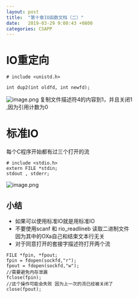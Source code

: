 ```yaml
---
layout: post
title:  "第十章IO函数文档（二）"
date:   2019-03-29 9:00:43 +0800
categories: CSAPP
---
```


# IO重定向

```
# include <unistd.h>

int dup2(int oldfd, int newfd);
```
![image.png](https://upload-images.jianshu.io/upload_images/4714178-20305f75300649f8.png?imageMogr2/auto-orient/strip%7CimageView2/2/w/1240)
复制文件描述符4的内容到1，并且关闭1<br>,因为引用计数为0

# 标准IO
每个C程序开始都有过三个打开的流<br>
```
# include <stdio.h>
extern FILE *stdin;
stdout , stderr;

```
![image.png](https://upload-images.jianshu.io/upload_images/4714178-9fe89cf1957c124b.png?imageMogr2/auto-orient/strip%7CimageView2/2/w/1240)

## 小结
- 如果可以使用标准IO就是用标准IO
- 不要使用scanf 和 rio_readlineb 读取二进制文件<br>
因为其中的OXa自己和结束文本行无关
-  对于同意打开的套接字描述符打开两个流
```
FILE *fpin, *fpout;
fpin = fdopen(sockfd,"r");
fpout = fdopen(sockfd,"w");
//需要避免内存泄漏
fclose(fpin);
//这个操作可能会失败 因为上一次的流已经被关闭了
close(fpout);
```